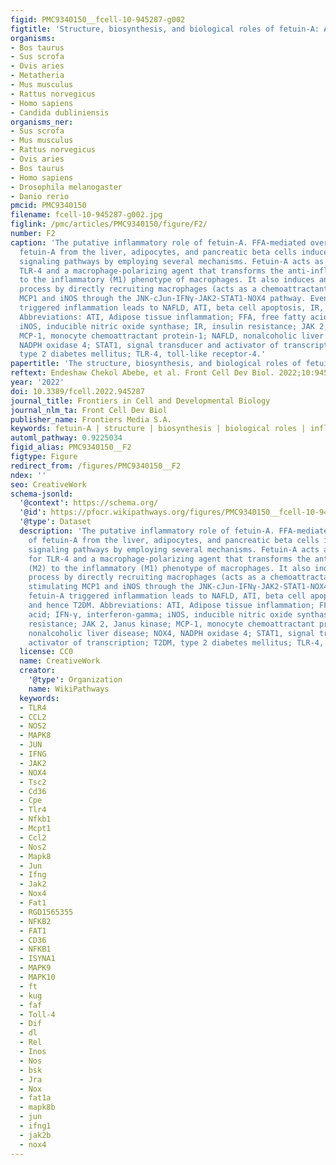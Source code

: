 ```yaml
---
figid: PMC9340150__fcell-10-945287-g002
figtitle: 'Structure, biosynthesis, and biological roles of fetuin-A: A review'
organisms:
- Bos taurus
- Sus scrofa
- Ovis aries
- Metatheria
- Mus musculus
- Rattus norvegicus
- Homo sapiens
- Candida dubliniensis
organisms_ner:
- Sus scrofa
- Mus musculus
- Rattus norvegicus
- Ovis aries
- Bos taurus
- Homo sapiens
- Drosophila melanogaster
- Danio rerio
pmcid: PMC9340150
filename: fcell-10-945287-g002.jpg
figlink: /pmc/articles/PMC9340150/figure/F2/
number: F2
caption: 'The putative inflammatory role of fetuin-A. FFA-mediated oversecretion of
  fetuin-A from the liver, adipocytes, and pancreatic beta cells induces an inflammatory
  signaling pathways by employing several mechanisms. Fetuin-A acts as a ligand for
  TLR-4 and a macrophage-polarizing agent that transforms the anti-inflammatory (M2)
  to the inflammatory (M1) phenotype of macrophages. It also induces an inflammatory
  process by directly recruiting macrophages (acts as a chemoattractant) and by stimulating
  MCP1 and iNOS through the JNK-cJun-IFNγ-JAK2-STAT1-NOX4 pathway. Eventually, fetuin-A
  triggered inflammation leads to NAFLD, ATI, beta cell apoptosis, IR, and hence T2DM.
  Abbreviations: ATI, Adipose tissue inflammation; FFA, free fatty acid; IFN-γ, interferon-gamma;
  iNOS, inducible nitric oxide synthase; IR, insulin resistance; JAK 2, Janus kinase;
  MCP-1, monocyte chemoattractant protein-1; NAFLD, nonalcoholic liver disease; NOX4,
  NADPH oxidase 4; STAT1, signal transducer and activator of transcription; T2DM,
  type 2 diabetes mellitus; TLR-4, toll-like receptor-4.'
papertitle: 'The structure, biosynthesis, and biological roles of fetuin-A: A review.'
reftext: Endeshaw Chekol Abebe, et al. Front Cell Dev Biol. 2022;10:945287.
year: '2022'
doi: 10.3389/fcell.2022.945287
journal_title: Frontiers in Cell and Developmental Biology
journal_nlm_ta: Front Cell Dev Biol
publisher_name: Frontiers Media S.A.
keywords: fetuin-A | structure | biosynthesis | biological roles | inflammation
automl_pathway: 0.9225034
figid_alias: PMC9340150__F2
figtype: Figure
redirect_from: /figures/PMC9340150__F2
ndex: ''
seo: CreativeWork
schema-jsonld:
  '@context': https://schema.org/
  '@id': https://pfocr.wikipathways.org/figures/PMC9340150__fcell-10-945287-g002.html
  '@type': Dataset
  description: 'The putative inflammatory role of fetuin-A. FFA-mediated oversecretion
    of fetuin-A from the liver, adipocytes, and pancreatic beta cells induces an inflammatory
    signaling pathways by employing several mechanisms. Fetuin-A acts as a ligand
    for TLR-4 and a macrophage-polarizing agent that transforms the anti-inflammatory
    (M2) to the inflammatory (M1) phenotype of macrophages. It also induces an inflammatory
    process by directly recruiting macrophages (acts as a chemoattractant) and by
    stimulating MCP1 and iNOS through the JNK-cJun-IFNγ-JAK2-STAT1-NOX4 pathway. Eventually,
    fetuin-A triggered inflammation leads to NAFLD, ATI, beta cell apoptosis, IR,
    and hence T2DM. Abbreviations: ATI, Adipose tissue inflammation; FFA, free fatty
    acid; IFN-γ, interferon-gamma; iNOS, inducible nitric oxide synthase; IR, insulin
    resistance; JAK 2, Janus kinase; MCP-1, monocyte chemoattractant protein-1; NAFLD,
    nonalcoholic liver disease; NOX4, NADPH oxidase 4; STAT1, signal transducer and
    activator of transcription; T2DM, type 2 diabetes mellitus; TLR-4, toll-like receptor-4.'
  license: CC0
  name: CreativeWork
  creator:
    '@type': Organization
    name: WikiPathways
  keywords:
  - TLR4
  - CCL2
  - NOS2
  - MAPK8
  - JUN
  - IFNG
  - JAK2
  - NOX4
  - Tsc2
  - Cd36
  - Cpe
  - Tlr4
  - Nfkb1
  - Mcpt1
  - Ccl2
  - Nos2
  - Mapk8
  - Jun
  - Ifng
  - Jak2
  - Nox4
  - Fat1
  - RGD1565355
  - NFKB2
  - FAT1
  - CD36
  - NFKB1
  - ISYNA1
  - MAPK9
  - MAPK10
  - ft
  - kug
  - faf
  - Toll-4
  - Dif
  - dl
  - Rel
  - Inos
  - Nos
  - bsk
  - Jra
  - Nox
  - fat1a
  - mapk8b
  - jun
  - ifng1
  - jak2b
  - nox4
---
```

